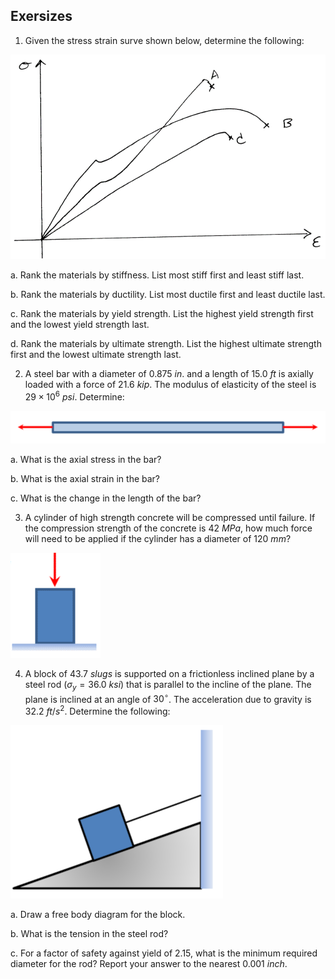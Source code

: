 ## Exersizes

1. Given the stress strain surve shown below, determine the following:

![3 stress strain curves](images/three-stress-strain-curves.png)

a. Rank the materials by stiffness. List most stiff first and least stiff last.

b. Rank the materials by ductility. List most ductile first and least ductile last.

c. Rank the materials by yield strength. List the highest yield strength first and the lowest yield strength last.

d. Rank the materials by ultimate strength. List the highest ultimate strength first and the lowest ultimate strength last.

2. A steel bar with a diameter of $0.875 \ in.$ and a length of $15.0 \ ft$ is axially loaded with a force of $21.6 \ kip$. The modulus of elasticity of the steel is $29 \times 10^6$ $psi$. Determine:

![member in tension](images/member_in_tension.png)

a. What is the axial stress in the bar?

b. What is the axial strain in the bar?

c. What is the change in the length of the bar?

3. A cylinder of high strength concrete will be compressed until failure. If the compression strength of the concrete is $42 \ MPa$, how much force will need to be applied if the cylinder has a diameter of $120 \ mm$?

![member in compression](images/member_in_compression.png)

4. A block of $43.7 \ slugs$ is supported on a frictionless inclined plane by a steel rod ($σ_y = 36.0 \ ksi$) that is parallel to the incline of the plane. The plane is inclined at an angle of $30^{\circ}$. The acceleration due to gravity is $32.2 \ ft/s^2$. Determine the following:

![block on ramp held by cable](images/block_on_ramp_held_by_cable.png)

a. Draw a free body diagram for the block.

b. What is the tension in the steel rod?

c. For a factor of safety against yield of $2.15$, what is the minimum required diameter for the rod? Report your answer to the nearest $0.001 \ inch$.
